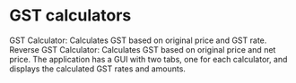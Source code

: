 # GST calculators

GST Calculator: Calculates GST based on original price and GST rate.
Reverse GST Calculator: Calculates GST based on original price and net price.
The application has a GUI with two tabs, one for each calculator, and displays the calculated GST rates and amounts.
